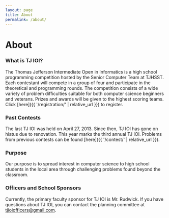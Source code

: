 ```yaml
---
layout: page
title: About
permalink: /about/
---
```


# About

### What is TJ IOI?
The Thomas Jefferson Intermediate Open in Informatics is a high school programming competition hosted by the Senior Computer Team at TJHSST. Each contestant will compete in a group of four and participate in the theoretical and programming rounds. The competition consists of a wide variety of problem difficulties suitable for both computer science beginners and veterans. Prizes and awards will be given to the highest scoring teams. Click [here]({{ '/registration/' | relative_url }}) to register.

### Past Contests
The last TJ IOI was held on April 27, 2013. Since then, TJ IOI has gone on hiatus due to renovation. This year marks the third annual TJ IOI. Problems from previous contests can be found [here]({{ '/contest/' | relative_url }}).

### Purpose
Our purpose is to spread interest in computer science to high school students in the local area through challenging problems found beyond the classroom.

### Officers and School Sponsors
Currently, the primary faculty sponsor for TJ IOI is Mr. Rudwick. If you have questions about TJ IOI, you can contact the planning committee at [tjioiofficers@gmail.com](mailto:tjioiofficers@gmail.com).

